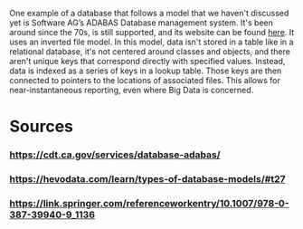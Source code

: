 One example of a database that follows a model that we haven't discussed yet is Software AG’s ADABAS Database management system.
It's been around since the 70s, is still supported, and its website can be found [here](https://cdt.ca.gov/services/database-adabas/).
It uses an inverted file model. In this model, data isn't stored in a table like in a relational database, it's not centered around classes and objects,
and there aren't unique keys that correspond directly with specified values. Instead, data is indexed as a series of keys in a lookup table.
Those keys are then connected to pointers to the locations of associated files. This allows for near-instantaneous reporting, even where Big Data is concerned.



# Sources
### https://cdt.ca.gov/services/database-adabas/
### https://hevodata.com/learn/types-of-database-models/#t27
### https://link.springer.com/referenceworkentry/10.1007/978-0-387-39940-9_1136

